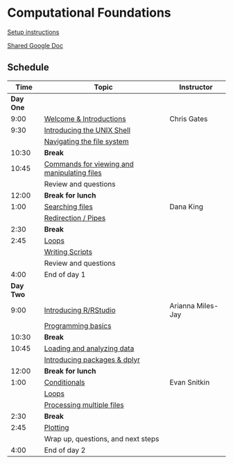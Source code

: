# Computational Foundations

[Setup instructions](https://umich-brcf-bioinf.github.io/2021-04-19-umich-computationalFoundations/site/setup_instructions)

[Shared Google Doc](https://docs.google.com/document/d/1e2b8o-sFLfXu_zWUzKt3Gc3SXsmHEtGfBn5uxuKLq7o/edit?usp=sharing)


## Schedule

| Time | Topic | Instructor |
| ---- | ----------------- | ---------- |
| **Day One** |
| 9:00 | [Welcome & Introductions](https://umich-brcf-bioinf.github.io/2021-04-19-umich-computationalFoundations/site/Module00_Introduction) | Chris Gates |
| 9:30 | [Introducing the UNIX Shell](https://datacarpentry.org/shell-genomics/01-introduction/index.html)
| | [Navigating the file system](https://datacarpentry.org/shell-genomics/02-the-filesystem/index.html)
| 10:30 | **Break**
| 10:45 | [Commands for viewing and manipulating files](https://datacarpentry.org/shell-genomics/03-working-with-files/index.html)
| | Review and questions
| 12:00 | **Break for lunch**
| 1:00 | [Searching files](https://umich-brcf-bioinf.github.io/2021-04-19-umich-computationalFoundations/site/Unix-genomics-II_Redirection) | Dana King |
| | [Redirection / Pipes](https://umich-brcf-bioinf.github.io/2021-04-19-umich-computationalFoundations/site/Unix-genomics-II_Redirection#redirecting-output)
| 2:30 | **Break**
| 2:45 | [Loops](https://umich-brcf-bioinf.github.io/2021-04-19-umich-computationalFoundations/site/Unix-genomics-II_ForLoops)
| | [Writing Scripts](https://umich-brcf-bioinf.github.io/2021-04-19-umich-computationalFoundations/site/Unix-genomics-II_ForLoops#writing-scripts-and-working-with-data)
| | Review and questions
| 4:00 | End of day 1
| **Day Two** |
| 9:00 | [Introducing R/RStudio](https://datacarpentry.org/R-genomics/00-before-we-start.html) | Arianna Miles-Jay |
| | [Programming basics](https://datacarpentry.org/R-genomics/01-intro-to-R.html)
| 10:30 | **Break**
| 10:45 | [Loading and analyzing data](https://datacarpentry.org/R-genomics/03-data-frames.html)
| | [Introducing packages & dplyr](https://datacarpentry.org/R-genomics/04-dplyr.html) 
| 12:00 | **Break for lunch**
| 1:00 | [Conditionals](https://umich-brcf-bioinf.github.io/2021-04-19-umich-computationalFoundations/site/day2_R_afternoon_conditionals) | Evan Snitkin |
| | [Loops](https://umich-brcf-bioinf.github.io/2021-04-19-umich-computationalFoundations/site/day2_R_afternoon_loops)
| | [Processing multiple files](https://umich-brcf-bioinf.github.io/2021-04-19-umich-computationalFoundations/site/day2_R_afternoon_multiple_files_and_plotting)
| 2:30 | **Break**
| 2:45 | [Plotting](https://umich-brcf-bioinf.github.io/2021-04-19-umich-computationalFoundations/site/day2_R_afternoon_multiple_files_and_plotting)
| | Wrap up, questions, and next steps
| 4:00 | End of day 2
